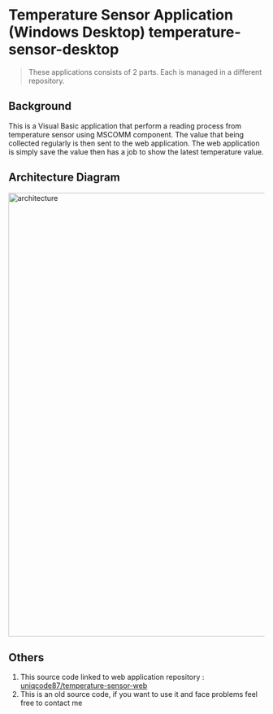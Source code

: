 # Temperature Sensor Application (Windows Desktop) temperature-sensor-desktop

> These applications consists of 2 parts. Each is managed in a different repository.

## Background
This is a Visual Basic application that perform a reading process from temperature sensor using MSCOMM component. The value that being collected regularly is then sent to the web application. The web application is simply save the value then has a job to show the latest temperature value.

## Architecture Diagram
<img width="873" alt="architecture" src="https://user-images.githubusercontent.com/54540612/172774474-c22cd356-a533-49ab-8dea-ccd021300b10.png">

## Others
1. This source code linked to web application repository : [uniqcode87/temperature-sensor-web](https://github.com/uniqcode87/temperature-sensor-web)
2. This is an old source code, if you want to use it and face problems feel free to contact me

